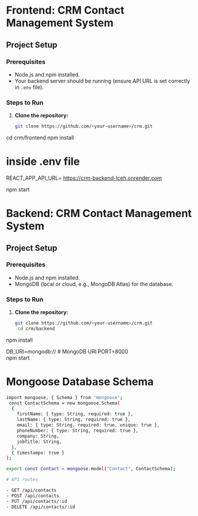 

# Frontend: CRM Contact Management System

## Project Setup

### Prerequisites
- Node.js and npm installed.
- Your backend server should be running (ensure API URL is set correctly in `.env` file).

### Steps to Run

1. **Clone the repository:**

   ```bash
   git clone https://github.com/<your-username>/crm.git

cd crm/frontend
npm install
# inside .env file
REACT_APP_API_URL=  https://crm-backend-lceh.onrender.com

npm start


# Backend: CRM Contact Management System

## Project Setup

### Prerequisites
- Node.js and npm installed.
- MongoDB (local or cloud, e.g., MongoDB Atlas) for the database.

### Steps to Run

1. **Clone the repository:**

   ```bash
   git clone https://github.com/<your-username>/crm.git
    cd crm/backend

npm install

DB_URI=mongodb://<your-mongo-db-uri>  # MongoDB URI
PORT=8000  
npm start

# Mongoose Database Schema
```bash
import mongoose, { Schema } from "mongoose";
 const ContactSchema = new mongoose.Schema(
  {
    firstName: { type: String, required: true },
    lastName: { type: String, required: true },
    email: { type: String, required: true, unique: true },
    phoneNumber: { type: String, required: true },
    company: String,
    jobTitle: String,
  },
  { timestamps: true }
);

export const Contact = mongoose.model("Contact", ContactSchema);

# API routes

- GET /api/contacts
- POST /api/contacts
- PUT /api/contacts/:id
- DELETE /api/contacts/:id







